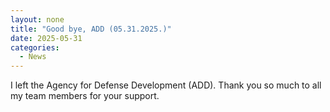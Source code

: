 ```yaml
---
layout: none
title: "Good bye, ADD (05.31.2025.)"
date: 2025-05-31
categories: 
  - News
---
```


I left the Agency for Defense Development (ADD). Thank you so much to all my team members for your support.

<!-- <img src="/assets/images/masterdefense.jpg" alt="drawing" width="200" style="margin-left: auto; margin-right: auto; display: block;"/> -->



